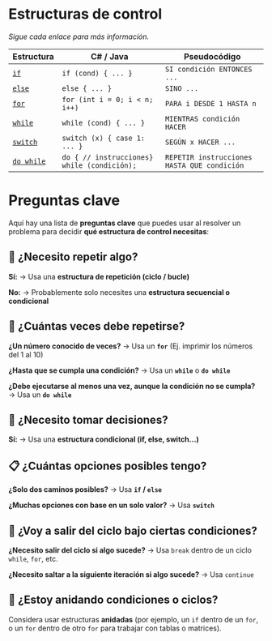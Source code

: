 # Estructuras de control

*Sigue cada enlace para más información.*

| Estructura | C# / Java                     |  Pseudocódigo             |
| ---------- | ----------------------------- |  ------------------------ |
| [`if`](programacion/infoIfElse.md)     | `if (cond) { ... }` |  `SI condición ENTONCES ...`   |
| [`else`](programacion/infoIfElse.md)     | `else { ... }`|  `SINO ...`  |
| [`for`](programacion/infoFor.md)      | `for (int i = 0; i < n; i++)` | `PARA i DESDE 1 HASTA n` |
| [`while`](programacion/infoWhile.md)    | `while (cond) { ... }`        | `MIENTRAS condición HACER`    |
| [`switch`](programacion/infoSwitch.md)   | `switch (x) { case 1: ... }`  | `SEGÚN x HACER ...`      |
| [`do while`](programacion/infoWhile.md)    | `do { // instrucciones} while (condición);` | `REPETIR instrucciones HASTA QUE condición` |

# Preguntas clave 

Aquí hay una lista de **preguntas clave** que puedes usar al resolver un problema para decidir **qué estructura de control necesitas**:

## 🔄 ¿Necesito repetir algo?

**Sí:** → Usa una **estructura de repetición (ciclo / bucle)**

**No:** → Probablemente solo necesites una **estructura secuencial o condicional**

## 📌 ¿Cuántas veces debe repetirse?

**¿Un número conocido de veces?**
  → Usa un **`for`**
  (Ej. imprimir los números del 1 al 10)

**¿Hasta que se cumpla una condición?**
  → Usa un **`while`** o **`do while`**

**¿Debe ejecutarse al menos una vez, aunque la condición no se cumpla?**
  → Usa un **`do while`**

## 🔀 ¿Necesito tomar decisiones?

**Sí:** → Usa una **estructura condicional (if, else, switch...)**

## 📋 ¿Cuántas opciones posibles tengo?

**¿Solo dos caminos posibles?**
  → Usa **`if` / `else`**

**¿Muchas opciones con base en un solo valor?**
  → Usa **`switch`**

## 🔁 ¿Voy a salir del ciclo bajo ciertas condiciones?

**¿Necesito salir del ciclo si algo sucede?**
  → Usa `break` dentro de un ciclo `while`, `for`, etc.

**¿Necesito saltar a la siguiente iteración si algo sucede?**
  → Usa `continue`

## 🔂 ¿Estoy anidando condiciones o ciclos?

Considera usar estructuras **anidadas** (por ejemplo, un `if` dentro de un `for`, o un `for` dentro de otro `for` para trabajar con tablas o matrices).
